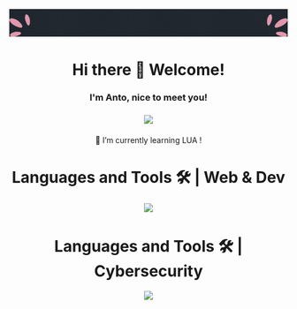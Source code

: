 <img src="Hi there Welcome.gif" />
<div align="center">
    <h1>Hi there 👋 Welcome!</h1>
    <h3>I'm Anto, nice to meet you!</h3>
    <h3>
        <img src="https://readme-typing-svg.demolab.com?font=Fira+Code&duration=2000&pause=1000&color=BF56F7&center=true&vCenter=true&width=435&lines=cybersecurity+engineer;developer+fullstack" />
    </h3>
    🌱 I’m currently learning LUA !
</div>

<div align="center">
    <h1>Languages and Tools 🛠 | Web & Dev </h1>
  <a href="https://skillicons.dev">
    <img src="https://skillicons.dev/icons?i=bash,c,css,docker,html,linux,lua,mysql,nodejs,notion,postman,py,react,vite,unreal,js" />
  </a>

<h1>Languages and Tools 🛠 | Cybersecurity </h1>
    
</div>

<div align="center">
<img src="https://github-readme-stats.vercel.app/api/top-langs/?username=AntoPAA&theme=radical&layout=compact" />
</div>
